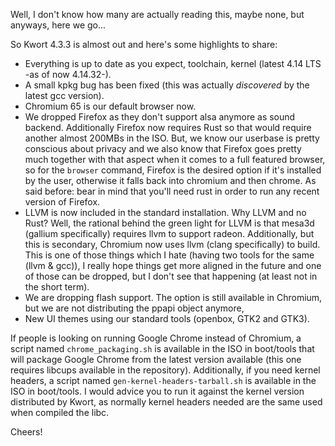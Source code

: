 Well, I don't know how many are actually reading this, maybe none, but anyways, here we go...

So Kwort 4.3.3 is almost out and here's some highlights to share:

* Everything is up to date as you expect, toolchain, kernel (latest 4.14 LTS -as of now 4.14.32-).
* A small kpkg bug has been fixed (this was actually *discovered* by the latest gcc version).
* Chromium 65 is our default browser now. 
* We dropped Firefox as they don't support alsa anymore as sound backend. Additionally Firefox now requires Rust so that would require another almost 200MBs in the ISO. But, we know our userbase is pretty conscious about privacy and we also know that Firefox goes pretty much together with that aspect when it comes to a full featured browser, so for the `browser` command, Firefox is the desired option if it's installed by the user, otherwise it falls back into chromium and then chrome. As said before: bear in mind that you'll need rust in order to run any recent version of Firefox.
* LLVM is now included in the standard installation. Why LLVM and no Rust? Well, the rational behind the green light for LLVM is that mesa3d (gallium specifically) requires llvm to support radeon. Additionally, but this is secondary, Chromium now uses llvm (clang specifically) to build. This is one of those things which I hate (having two tools for the same (llvm & gcc)), I really hope things get more aligned in the future and one of those can be dropped, but I don't see that happening (at least not in the short term).
* We are dropping flash support. The option is still available in Chromium, but we are not distributing the ppapi object anymore,
* New UI themes using our standard tools (openbox, GTK2 and GTK3).

If people is looking on running Google Chrome instead of Chromium, a script named `chrome_packaging.sh` is available in the ISO in boot/tools that will package Google Chrome from the latest version available (this one requires libcups available in the repository).
Additionally, if you need kernel headers, a script named `gen-kernel-headers-tarball.sh` is available in the ISO in boot/tools. I would advice you to run it against the kernel version distributed by Kwort, as normally kernel headers needed are the same used when compiled the libc.

Cheers!
